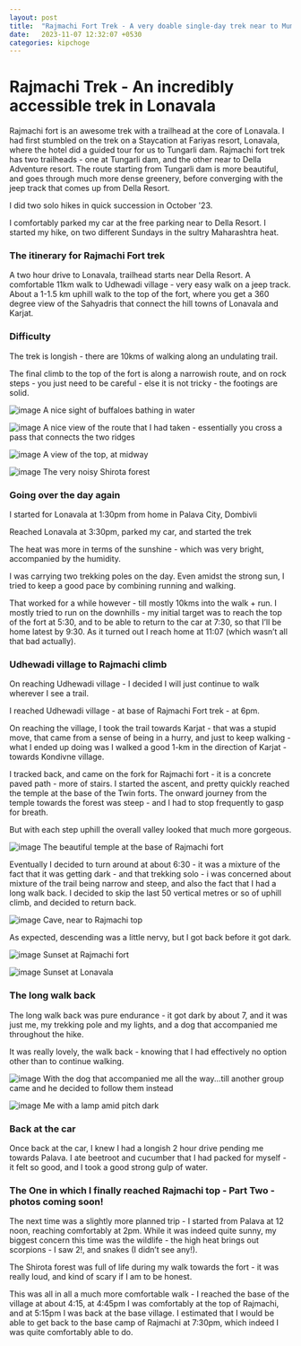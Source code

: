 ```yaml
---
layout: post
title:  "Rajmachi Fort Trek - A very doable single-day trek near to Mumbai"
date:   2023-11-07 12:32:07 +0530
categories: kipchoge
---
```


# Rajmachi Trek - An incredibly accessible trek in Lonavala

Rajmachi fort is an awesome trek with a trailhead at the core of Lonavala. I had first stumbled on the trek on a Staycation at Fariyas resort, Lonavala, where the hotel did a guided tour for us to Tungarli dam. Rajmachi fort trek has two trailheads - one at Tungarli dam, and the other near to Della Adventure resort. The route starting from Tungarli dam is more beautiful, and goes through much more dense greenery, before converging with the jeep track that comes up from Della Resort.

I did two solo hikes in quick succession in October '23. 

I comfortably parked my car at the free parking near to Della Resort. I started my hike, on two different Sundays in the sultry Maharashtra heat.

### The itinerary for Rajmachi Fort trek

A two hour drive to Lonavala, trailhead starts near Della Resort. A comfortable 11km walk to Udhewadi village - very easy walk on a jeep track. About a 1-1.5 km uphill walk to the top of the fort, where you get a 360 degree view of the Sahyadris that connect the hill towns of Lonavala and Karjat.

### Difficulty

The trek is longish - there are 10kms of walking along an undulating trail.

The final climb to the top of the fort is along a narrowish route, and on rock steps - you just need to be careful - else it is not tricky - the footings are solid.

![image](/assets/images/rajmachi/buffalos-water-rajmachi.webp)
A nice sight of buffaloes bathing in water


![image](/assets/images/rajmachi/kaataldhar-waterfall.webp)
A nice view of the route that I had taken - essentially you cross a pass that connects the two ridges

![image](/assets/images/rajmachi/fort-at-midday.webp)
A view of the top, at midway



![image](/assets/images/rajmachi/shirota-forest.webp)
The very noisy Shirota forest

### Going over the day again

I started for Lonavala at 1:30pm from home in Palava City, Dombivli

Reached Lonavala at 3:30pm, parked my car, and started the trek

The heat was more in terms of the sunshine - which was very bright, accompanied by the humidity. 

I was carrying two trekking poles on the day. Even amidst the strong sun, I tried to keep a good pace by combining running and walking. 

That worked for a while however - till mostly 10kms into the walk + run. I mostly tried to run on the downhills - my initial target was to reach the top of the fort at 5:30, and to be able to return to the car at 7:30, so that I’ll be home latest by 9:30. As it turned out I reach home at 11:07 (which wasn’t all that bad actually).

### Udhewadi village to Rajmachi climb

On reaching Udhewadi village -  I decided I will just continue to walk wherever I see a trail.

I reached Udhewadi village - at base of Rajmachi Fort trek - at 6pm. 

On reaching the village, I took the trail towards Karjat - that was a stupid move, that came from a sense of being in a hurry, and just to keep walking - what I ended up doing was I walked a good 1-km in the direction of Karjat - towards Kondivne village.

I tracked back, and came on the fork for Rajmachi fort - it is a concrete paved path - more of stairs. I started the ascent, and pretty quickly reached the temple at the base of the Twin forts. The onward journey from the temple towards the forest was steep - and I had to stop frequently to gasp for breath.

But with each step uphill the overall valley looked that much more gorgeous. 

![image](/assets/images/rajmachi/at-base-of-rajmachi.webp)
The beautiful temple at the base of Rajmachi fort

Eventually I decided to turn around at about 6:30 - it was a mixture of the fact that it was getting dark - and that trekking solo - i was concerned about mixture of the trail being narrow and steep, and also the fact that I had a long walk back. I decided to skip the last 50 vertical metres or so of uphill climb, and decided to return back.

![image](/assets/images/rajmachi/cave-at-rajmachi.webp)
Cave, near to Rajmachi top

As expected, descending was a little nervy, but I got back before it got dark.

![image](/assets/images/rajmachi/sunset-rajmachi.webp)
Sunset at Rajmachi fort

![image](/assets/images/rajmachi/sunset-lonavala.webp)
Sunset at Lonavala

### The long walk back

The long walk back was pure endurance - it got dark by about 7, and it was just me, my trekking pole and my lights, and a dog that accompanied me throughout the hike.

It was really lovely, the walk back - knowing that I had effectively no option other than to continue walking.

![image](/assets/images/rajmachi/dog-that-gave-me-company.webp)
With the dog that accompanied me all the way...till another group came and he decided to follow them instead

![image](/assets/images/rajmachi/me-with-lamp-pitch-dark-lonavala.webp)
Me with a lamp amid pitch dark

### Back at the car

Once back at the car, I knew I had a longish 2 hour drive pending me towards Palava. I ate beetroot and cucumber that I had packed for myself - it felt so good, and I took a good strong gulp of water. 

### The One in which I finally reached Rajmachi top - Part Two - photos coming soon!

The next time was a slightly more planned trip - I started from Palava at 12 noon, reaching comfortably at 2pm. While it was indeed quite sunny, my biggest concern this time was the wildlife - the high heat brings out scorpions - I saw 2!, and snakes (I didn’t see any!).

The Shirota forest was full of life during my walk towards the fort - it was really loud, and kind of scary if I am to be honest. 

This was all in all a much more comfortable walk - I reached the base of the village at about 4:15, at 4:45pm I was comfortably at the top of Rajmachi, and at 5:15pm I was back at the base village. I estimated that I would be able to get back to the base camp of Rajmachi at 7:30pm, which indeed I was quite comfortably able to do.